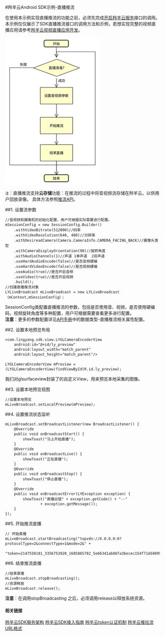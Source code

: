 #羚羊云Android SDK示例-直播推流

在使用本示例实现直播推流的功能之前，必须先完成[开启羚羊云服务](http://doc.topvdn.com/api/#!public-doc/SDK-Android/android_guide_cloudservice.md)接口的调用。
本示例仅仅展示了SDK直播推流接口的调用方法和示例，若想实现完整的视频直播应用请参考[羚羊云视频直播应用开发](http://doc.topvdn.com/api/index.html#!public-doc/appfunc_livevideo.md)。

![Alt text](./../images/flow_push.png "直播推流接口调用流程")

`注`：直播推流支持**云存储**功能：在推流的过程中将音视频流存储在羚羊云，以供用户回放录像。 具体方法参照[推流API](http://doc.topvdn.com/api/index.html#!public-doc/SDK-Android/android_api_livepush.md)。

##1. 设置流参数

```
//音视频和摄像机的初始化配置，用户可根据实际需要进行配置。
mSessionConfig = new SessionConfig.Builder()
	.withVideoBitrate(512000)//码率
	.withVideoResolution(640, 480)//分辨率  
    .withDesireadCamera(Camera.CameraInfo.CAMERA_FACING_BACK)//摄像头类型
	.withCameraDisplayOrientation(90)//旋转角度
	.withAudioChannels(1)//声道 1单声道  2双声道
	.useHardAudioEncode(false)//是否音频硬编
	.useHardVideoEncode(false)//是否视频硬编
	.useAudio(true)//是否开启音频
    .useVideo(true)//是否开启视频
	.build();
//创建直播推流对象
LYLiveBroadcast mLiveBroadcast = new LYLiveBroadcast（mContext,mSessionConfig）；
```
SessionConfig类配置直播推流的参数，包括是否使用音、视频，是否使用硬编码，视频旋转角度等多种配置，用户可根据需要查看更多进行配置。<br>
**注意**：更多的参数配置详见[API手册](http://doc.topvdn.com/api/index.html#!public-doc/SDK-Android/android_api_datatype.md "Android API")中的数据类型-直播推流相关属性配置。

##2. 设置本地预览布局
```
<com.lingyang.sdk.view.LYGLCameraEncoderView
    android:id="@+id/ly_preview"
    android:layout_width="match_parent"
    android:layout_height="match_parent"/>

LYGLCameraEncoderView mPreview = (LYGLCameraEncoderView)findViewById(R.id.ly_preview);
```
我们对glsurfaceview封装了的自定义View，用来预览本地采集的图像。

##3. 设置本地预览视图
```
//设置本地预览
mLiveBroadcast.setLocalPreview(mPreview);
```

##4. 设置推流状态监听
```
mLiveBroadcast.setBroadcastListener(new BroadcastListener() {
	@Override
	public void onBroadcastStart() {
		showToast("马上开始直播");
	}
	@Override
	public void onBroadcastLive() {
		showToast("正在直播");
	}
	@Override
	public void onBroadcastStop() {
		showToast("停止直播");
	}
	@Override
	public void onBroadcastError(LYException exception) {
		showToast("直播出错" + exception.getCode() + "--"
				+ exception.getMessage());
	}
});
```
##5. 开始推流直播
```
// 开始直播		
mLiveBroadcast.startBroadcasting("topvdn://0.0.0.0:0?protocolType=2&connectType=1&mode=2&" +
    		"token=2147550101_3356753920_1685865782_5e66341ab86fa3becec154f71dd4095f");
```

##6. 结束推流直播
```
//结束直播
mLiveBroadcast.stopBroadcasting();
//资源释放
mLiveBroadcast.release();
```
**注意**：在调用stopBroadcasting 之后，必须调用release以释放系统资源。

#### 相关链接
[羚羊云SDK服务架构](http://doc.topvdn.com/api/index.html#!public-doc/start_archit.md)
[羚羊云SDK接入指南](http://doc.topvdn.com/api/index.html#!public-doc/start_joinup.md)
[羚羊云token认证机制](http://doc.topvdn.com/api/index.html#!public-doc/token_format.md)
[羚羊云推拉流URL格式](http://doc.topvdn.com/api/index.html#!public-doc/url_format.md)
